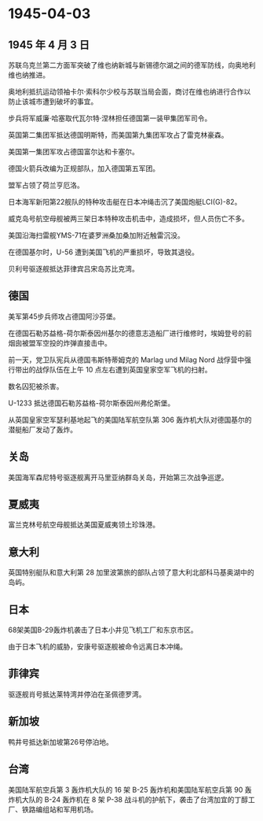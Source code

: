 # 1945-04-03

## 1945 年 4 月 3 日

苏联乌克兰第二方面军突破了维也纳新城与新锡德尔湖之间的德军防线，向奥地利维也纳推进。

奥地利抵抗运动领袖卡尔·索科尔少校与苏联当局会面，商讨在维也纳进行合作以防止该城市遭到破坏的事宜。

步兵将军威廉·哈塞取代瓦尔特·涅林担任德国第一装甲集团军司令。

英国第二集团军抵达德国明斯特，而美国第九集团军攻占了雷克林豪森。

美国第一集团军攻占德国富尔达和卡塞尔。

德国火箭兵改编为正规部队，加入德国第五军团。

盟军占领了荷兰亨厄洛。

日本海军新阳第22舰队的特种攻击艇在日本冲绳击沉了美国炮艇LCI(G)-82。

威克岛号航空母舰被两三架日本特种攻击机击中，造成损坏，但人员伤亡不多。

美国沿海扫雷舰YMS-71在婆罗洲桑加桑加附近触雷沉没。

在德国基尔时，U-56 遭到美国飞机的严重损坏，导致其退役。

贝利号驱逐舰抵达菲律宾吕宋岛苏比克湾。

## 德国

美军第45步兵师攻占德国阿沙芬堡。

在德国石勒苏益格-荷尔斯泰因州基尔的德意志造船厂进行维修时，埃姆登号的前烟囱被盟军空投的炸弹直接击中。

前一天，党卫队宪兵从德国韦斯特蒂姆克的 Marlag und Milag Nord
战俘营中强行带出的战俘队伍在上午 10 点左右遭到英国皇家空军飞机的扫射。

数名囚犯被杀害。

U-1233 抵达德国石勒苏益格-荷尔斯泰因州弗伦斯堡。

从英国皇家空军瑟利基地起飞的美国陆军航空队第 306
轰炸机大队对德国基尔的潜艇船厂发动了轰炸。

## 关岛

美国海军森尼特号驱逐舰离开马里亚纳群岛关岛，开始第三次战争巡逻。

## 夏威夷

富兰克林号航空母舰抵达美国夏威夷领土珍珠港。

## 意大利

英国特别艇队和意大利第 28
加里波第旅的部队占领了意大利北部科马基奥湖中的岛屿。

## 日本

68架美国B-29轰炸机袭击了日本小井见飞机工厂和东京市区。

由于日本飞机的威胁，安康号驱逐舰被命令远离日本冲绳。

## 菲律宾

驱逐舰肖号抵达莱特湾并停泊在圣佩德罗湾。

## 新加坡

鸭井号抵达新加坡第26号停泊地。

## 台湾

美国陆军航空兵第 3 轰炸机大队的 16 架 B-25 轰炸机和美国陆军航空兵第 90
轰炸机大队的 B-24 轰炸机在 8 架 P-38
战斗机的护航下，袭击了台湾加宜的丁醇工厂、铁路编组站和军用机场。

